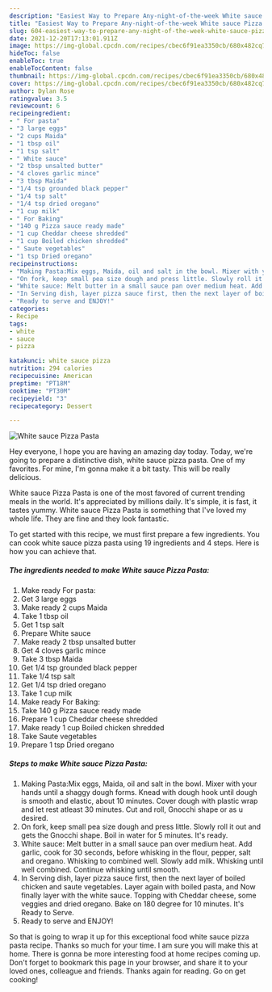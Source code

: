 ```yaml
---
description: "Easiest Way to Prepare Any-night-of-the-week White sauce Pizza Pasta"
title: "Easiest Way to Prepare Any-night-of-the-week White sauce Pizza Pasta"
slug: 604-easiest-way-to-prepare-any-night-of-the-week-white-sauce-pizza-pasta
date: 2021-12-20T17:13:01.911Z
image: https://img-global.cpcdn.com/recipes/cbec6f91ea3350cb/680x482cq70/white-sauce-pizza-pasta-recipe-main-photo.jpg
hideToc: false
enableToc: true
enableTocContent: false
thumbnail: https://img-global.cpcdn.com/recipes/cbec6f91ea3350cb/680x482cq70/white-sauce-pizza-pasta-recipe-main-photo.jpg
cover: https://img-global.cpcdn.com/recipes/cbec6f91ea3350cb/680x482cq70/white-sauce-pizza-pasta-recipe-main-photo.jpg
author: Dylan Rose
ratingvalue: 3.5
reviewcount: 6
recipeingredient:
- " For pasta"
- "3 large eggs"
- "2 cups Maida"
- "1 tbsp oil"
- "1 tsp salt"
- " White sauce"
- "2 tbsp unsalted butter"
- "4 cloves garlic mince"
- "3 tbsp Maida"
- "1/4 tsp grounded black pepper"
- "1/4 tsp salt"
- "1/4 tsp dried oregano"
- "1 cup milk"
- " For Baking"
- "140 g Pizza sauce ready made"
- "1 cup Cheddar cheese shredded"
- "1 cup Boiled chicken shredded"
- " Saute vegetables"
- "1 tsp Dried oregano"
recipeinstructions:
- "Making Pasta:Mix eggs, Maida, oil and salt in the bowl. Mixer with your hands until a shaggy dough forms. Knead with dough hook until dough is smooth and elastic, about 10 minutes. Cover dough with plastic wrap and let rest atleast 30 minutes. Cut and roll, Gnocchi shape or as u desired."
- "On fork, keep small pea size dough and press little. Slowly roll it out and gets the Gnocchi shape. Boil in water for 5 minutes. It&#39;s ready."
- "White sauce: Melt butter in a small sauce pan over medium heat. Add garlic, cook for 30 seconds, before whisking in the flour, pepper, salt and oregano. Whisking to combined well. Slowly add milk. Whisking until well combined. Continue whisking until smooth."
- "In Serving dish, layer pizza sauce first, then the next layer of boiled chicken and saute vegetables. Layer again with boiled pasta, and Now finally layer with the white sauce. Topping with Cheddar cheese, some veggies and dried oregano. Bake on 180 degree for 10 minutes. It&#39;s Ready to Serve."
- "Ready to serve and ENJOY!"
categories:
- Recipe
tags:
- white
- sauce
- pizza

katakunci: white sauce pizza 
nutrition: 294 calories
recipecuisine: American
preptime: "PT18M"
cooktime: "PT30M"
recipeyield: "3"
recipecategory: Dessert

---
```



![White sauce Pizza Pasta](https://img-global.cpcdn.com/recipes/cbec6f91ea3350cb/680x482cq70/white-sauce-pizza-pasta-recipe-main-photo.jpg)

Hey everyone, I hope you are having an amazing day today. Today, we're going to prepare a distinctive dish, white sauce pizza pasta. One of my favorites. For mine, I'm gonna make it a bit tasty. This will be really delicious.

White sauce Pizza Pasta is one of the most favored of current trending meals in the world. It's appreciated by millions daily. It's simple, it is fast, it tastes yummy. White sauce Pizza Pasta is something that I've loved my whole life. They are fine and they look fantastic.




To get started with this recipe, we must first prepare a few ingredients. You can cook white sauce pizza pasta using 19 ingredients and 4 steps. Here is how you can achieve that.

<!--inarticleads1-->

##### The ingredients needed to make White sauce Pizza Pasta:

1. Make ready  For pasta:
1. Get 3 large eggs
1. Make ready 2 cups Maida
1. Take 1 tbsp oil
1. Get 1 tsp salt
1. Prepare  White sauce
1. Make ready 2 tbsp unsalted butter
1. Get 4 cloves garlic mince
1. Take 3 tbsp Maida
1. Get 1/4 tsp grounded black pepper
1. Take 1/4 tsp salt
1. Get 1/4 tsp dried oregano
1. Take 1 cup milk
1. Make ready  For Baking:
1. Take 140 g Pizza sauce ready made
1. Prepare 1 cup Cheddar cheese shredded
1. Make ready 1 cup Boiled chicken shredded
1. Take  Saute vegetables
1. Prepare 1 tsp Dried oregano




<!--inarticleads2-->

##### Steps to make White sauce Pizza Pasta:

1. Making Pasta:Mix eggs, Maida, oil and salt in the bowl. Mixer with your hands until a shaggy dough forms. Knead with dough hook until dough is smooth and elastic, about 10 minutes. Cover dough with plastic wrap and let rest atleast 30 minutes. Cut and roll, Gnocchi shape or as u desired.
1. On fork, keep small pea size dough and press little. Slowly roll it out and gets the Gnocchi shape. Boil in water for 5 minutes. It&#39;s ready.
1. White sauce: Melt butter in a small sauce pan over medium heat. Add garlic, cook for 30 seconds, before whisking in the flour, pepper, salt and oregano. Whisking to combined well. Slowly add milk. Whisking until well combined. Continue whisking until smooth.
1. In Serving dish, layer pizza sauce first, then the next layer of boiled chicken and saute vegetables. Layer again with boiled pasta, and Now finally layer with the white sauce. Topping with Cheddar cheese, some veggies and dried oregano. Bake on 180 degree for 10 minutes. It&#39;s Ready to Serve.
1. Ready to serve and ENJOY!



So that is going to wrap it up for this exceptional food white sauce pizza pasta recipe. Thanks so much for your time. I am sure you will make this at home. There is gonna be more interesting food at home recipes coming up. Don't forget to bookmark this page in your browser, and share it to your loved ones, colleague and friends. Thanks again for reading. Go on get cooking!

